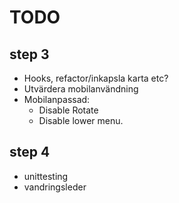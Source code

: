 # TODO

## step 3

- Hooks, refactor/inkapsla karta etc?
- Utvärdera mobilanvändning
- Mobilanpassad:
  - Disable Rotate
  - Disable lower menu.

## step 4

- unittesting
- vandringsleder
